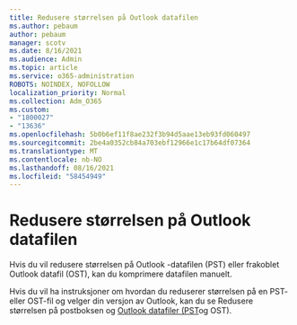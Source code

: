 ```yaml
---
title: Redusere størrelsen på Outlook datafilen
ms.author: pebaum
author: pebaum
manager: scotv
ms.date: 8/16/2021
ms.audience: Admin
ms.topic: article
ms.service: o365-administration
ROBOTS: NOINDEX, NOFOLLOW
localization_priority: Normal
ms.collection: Adm_O365
ms.custom:
- "1800027"
- "13636"
ms.openlocfilehash: 5b0b6ef11f8ae232f3b94d5aae13eb93fd060497
ms.sourcegitcommit: 2be4a0352cb84a703ebf12966e1c17b64df07364
ms.translationtype: MT
ms.contentlocale: nb-NO
ms.lasthandoff: 08/16/2021
ms.locfileid: "58454949"
---
```

# <a name="reduce-the-size-of-your-outlook-data-file"></a>Redusere størrelsen på Outlook datafilen

Hvis du vil redusere størrelsen på Outlook -datafilen (PST) eller frakoblet Outlook datafil (OST), kan du komprimere datafilen manuelt. 

Hvis du vil ha instruksjoner om hvordan du reduserer størrelsen på en PST- eller OST-fil og velger din versjon av Outlook, kan du se Redusere størrelsen på postboksen og [Outlook datafiler (PST](https://support.microsoft.com/office/reduce-the-size-of-your-mailbox-and-outlook-data-files-pst-and-ost-e4c6a4f1-d39c-47dc-a4fa-abe96dc8c7ef)og OST).